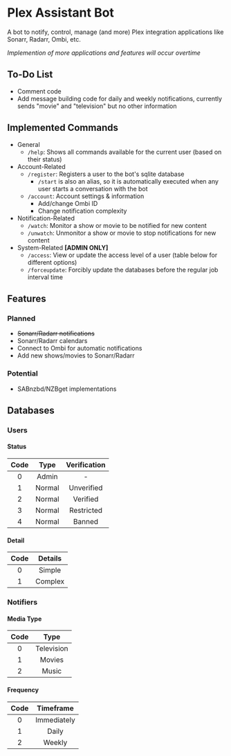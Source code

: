 # Plex Assistant Bot

A bot to notify, control, manage (and more) Plex integration applications like Sonarr, Radarr, Ombi, etc.

*Implemention of more applications and features will occur overtime*

## To-Do List

- Comment code
- Add message building code for daily and weekly notifications, currently sends "movie" and "television" but no other information

## Implemented Commands

- General
    - `/help`: Shows all commands available for the current user (based on their status)
- Account-Related
    - `/register`: Registers a user to the bot's sqlite database
        - `/start` is also an alias, so it is automatically executed when any user starts a conversation with the bot
    - `/account`: Account settings & information
        - Add/change Ombi ID
        - Change notification complexity
- Notification-Related
    - `/watch`: Monitor a show or movie to be notified for new content
    - `/unwatch`: Unmonitor a show or movie to stop notifications for new content
- System-Related **[ADMIN ONLY]**
    - `/access`: View or update the access level of a user (table below for different options)
    - `/forceupdate`: Forcibly update the databases before the regular job interval time

## Features

### Planned

- ~~Sonarr/Radarr notifications~~
- Sonarr/Radarr calendars
- Connect to Ombi for automatic notifications
- Add new shows/movies to Sonarr/Radarr

### Potential

- SABnzbd/NZBget implementations

## Databases

### Users

#### Status

| Code |  Type  | Verification |
|:----:|:------:|:------------:|
| 0    | Admin  | -            |
| 1    | Normal | Unverified   |
| 2    | Normal | Verified     |
| 3    | Normal | Restricted   |
| 4    | Normal | Banned       |

#### Detail

| Code | Details |
|:----:|:-------:|
| 0    | Simple  |
| 1    | Complex |

### Notifiers

#### Media Type

| Code | Type       |
|:----:|:----------:|
| 0    | Television |
| 1    | Movies     |
| 2    | Music      |

#### Frequency

| Code | Timeframe    |
|:----:|:------------:|
| 0    | Immediately  |
| 1    | Daily        |
| 2    | Weekly       |
